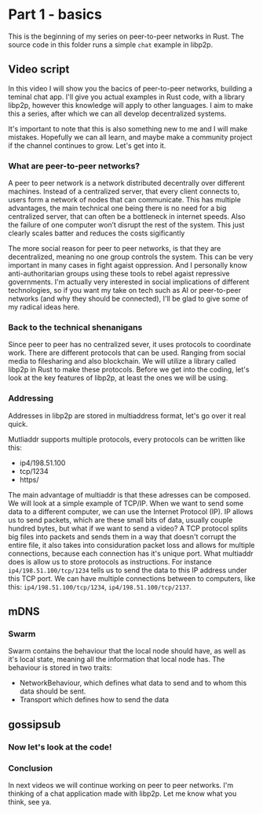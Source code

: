 # Part 1 - basics
This is the beginning of my series on peer-to-peer networks in Rust. The source code in this folder runs a simple `chat` example in libp2p.

## Video script
In this video I will show you the bacics of peer-to-peer networks, building a teminal chat app. I'll give you actual examples in Rust code, with a library libp2p, however this knowledge will apply to other languages. I aim to make this a series, after which we can all develop decentralized systems.

It's important to note that this is also something new to me and I will make mistakes. Hopefully we can all learn, and maybe make a community project if the channel continues to grow. Let's get into it.

### **What are peer-to-peer networks?**
A peer to peer network is a network distributed decentrally over different machines. Instead of a centralized server, that every client connects to, users form a network of nodes that can communicate. This has multiple advantages, the main technical one being there is no need for a big centralized server, that can often be a bottleneck in internet speeds. Also the failure of one computer won’t disrupt the rest of the system. This just clearly scales batter and reduces the costs sigificantly

The more social reason for peer to peer networks, is that they are decentralized, meaning no one group controls the system. This can be very important in many cases in fight agaist oppression. And I personally know anti-authoritarian groups using these tools to rebel agaist repressive governments. I'm actually very interested in social implications of different technologies, so if you want my take on tech such as AI or peer-to-peer networks (and why they should be connected), I'll be glad to give some of my radical ideas here.

### **Back to the technical shenanigans**
Since peer to peer has no centralized sever, it uses protocols to coordinate work. There are different protocols that can be used. Ranging from social media to filesharing and also blockchain. We will utilize a library called libp2p in Rust to make these protocols. Before we get into the coding, let's look at the key features of libp2p, at least the ones we will be using.

### Addressing
Addresses in libp2p are stored in multiaddress format, let's go over it real quick.

Mutliaddr supports multiple protocols, every protocols can be written like this:
 - ip4/198.51.100
 - tcp/1234
 - https/

The main advantage of multiaddr is that these adresses can be composed. We will look at a simple example of TCP/IP. When we want to send some data to a different computer, we can use the Internet Protocol (IP). IP allows us to send packets, which are these small bits of data, usually couple hundred bytes, but what if we want to send a video? A TCP protocol splits big files into packets and sends them in a way that doesn't corrupt the entire file, it also takes into considuration packet loss and allows for multiple connections, because each connection has it's unique port. What multiaddr does is allow us to store protocols as instructions. For instance ``ip4/198.51.100/tcp/1234`` tells us to send the data to this IP address under this TCP port. We can have multiple connections between to computers, like this: ``ip4/198.51.100/tcp/1234``, ``ip4/198.51.100/tcp/2137``.

## mDNS


### Swarm
Swarm contains the behaviour that the local node should have, as well as it's local state, meaning all the information that local node has. The behaviour is stored in two traits:
 - NetworkBehaviour, which defines what data to send and to whom this data should be sent.
 - Transport which defines how to send the data

## gossipsub


### **Now let's look at the code!**


### Conclusion
In next videos we will continue working on peer to peer networks. I'm thinking of a chat application made with libp2p. Let me know what you think, see ya.
